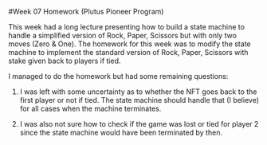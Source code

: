 #Week 07 Homework (Plutus Pioneer Program)

This week had a long lecture presenting how to build a state machine to handle a simplified version of Rock, Paper, Scissors but with only two moves (Zero & One). The homework for this week was to modify the state machine to implement the standard version of Rock, Paper, Scissors with stake given back to players if tied. 

I managed to do the homework but had some remaining questions:

1) I was left with some uncertainty as to whether the NFT goes back to the first player or not if tied. The state machine should handle that (I believe) for all cases when the machine terminates. 

2) I was also not sure how to check if the game was lost or tied for player 2 since the state machine would have been terminated by then.
